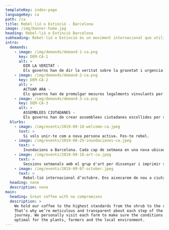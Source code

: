 ```yaml
---
templateKey: index-page
languageKey: ca
path: /ca
title: Rebel·lió o Extinció - Barcelona
image: /img/banner-home.jpg
heading: Rebel·lió o Extinció Barcelona
subheading: Rebel·lió o Extinció és un moviment internacional que utilitza la desobediència civil no-violenta en un intent de parar l’extinció massiva i minimitzar el risc de col·lapse social.
intro:
  demands:
    - image: /img/demands/demand-1-ca.png
      key: DEM-CA-1
      alt: >
        DIR LA VERITAT - 
        Els governs han de dir la veritat sobre la gravetat i urgencia climatica en que ens trobem, revertir les politiques inconsistents  treballar conjuntamant amb elm mitjians de comunicacio per comunicar-se amb la ciutadania.
    - image: /img/demands/demand-2-ca.png
      key: DEM-CA-2
      alt: >
        ACTUAR ARA - 
        Els governs han de promulgar mesures legalments vinvulants per reduir les emissions de gassos d'efece hivernacle a zero net abans de 2025 i limitar la perdua de biodiversitat.
    - image: /img/demands/demand-3-ca.png
      key: DEM-CA-3
      alt: >
        ASSEMBLEES CIUTADANES - 
        Els governs han de crear assemblees ciutadanes escollides per sorteig representatiu, assessorades per persones expertes, per centrar els governs en la presa de decisions sobre la crisi climatica i ecologica.
  blurbs:
    - image: /img/events/2019-09-18-welcome-ca.jpeg
      text: >
        Si vols unir-te com a nova persona activa. Fes-te rebel.
    - image: /img/events/2019-08-25-inundaciones-ca.jpeg
      text: >
        Inundacions a Barcelona. Cada cap de setmana en una nova ubicació de la ciutat.
    - image: /img/events/2019-09-16-art-ca.jpeg
      text: >
        Sessions setmanals amb el grup d'art per dissenyar i imprimir samarretes, pancartes, i molt més.
    - image: /img/events/2019-09-07-october.jpeg
      text: >
        Rebel·lió internacional d’octubre. Ens aixecarem de nou a ciutats, països i continents. Vine amb nosaltres a Madrid.
  heading: none
  description: none
main:
  heading: Great coffee with no compromises
  description: >
    We hold our coffee to the highest standards from the shrub to the cup.
    That’s why we’re meticulous and transparent about each step of the coffee’s
    journey. We personally visit each farm to make sure the conditions are
    optimal for the plants, farmers and the local environment.
---
```

